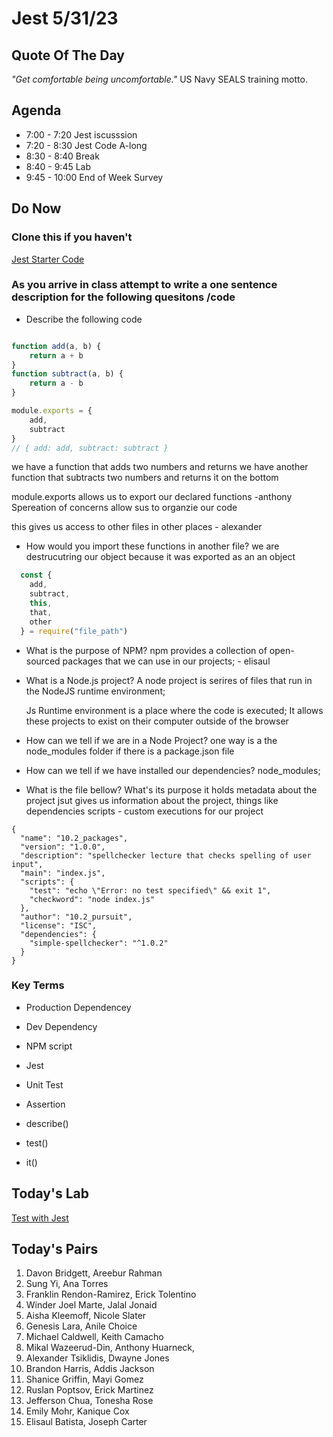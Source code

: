 # Jest 5/31/23
## Quote Of The Day
_"Get comfortable being uncomfortable."_ US Navy SEALS training motto.

## Agenda
* 7:00 - 7:20 Jest iscusssion
* 7:20 - 8:30 Jest Code A-long 
* 8:30 - 8:40 Break
* 8:40 - 9:45 Lab
* 9:45  - 10:00 End of Week Survey



## Do Now 

### Clone this if you haven't
[Jest Starter Code](https://github.com/pursuit-curriculum-resources/starter-test-with-jest)
### As you arrive in class attempt to write a one sentence description for the following quesitons /code 
- Describe the following code
```js 

function add(a, b) {
    return a + b
}
function subtract(a, b) {
    return a - b
}

module.exports = {
    add,
    subtract
}
// { add: add, subtract: subtract }
```
we have a function that adds two numbers and returns
we have another function that subtracts two numbers and returns it
on the bottom 

module.exports allows us to export our declared functions -anthony
Spereation of concerns allow sus to organzie our code

this gives us access to other files in other places - alexander

- How would you import these functions in another file?
we are destrucutring our object because it was exported as an an object

```js
  const { 
    add, 
    subtract,
    this, 
    that, 
    other 
  } = require("file_path")
```

- What is the purpose of NPM?
npm provides a collection of open-sourced packages that we can use in our projects; - elisaul

- What is a Node.js project?
  A node project is serires of files that run in the NodeJS runtime environment;

  Js Runtime environment is a place where the code is executed;
  It allows these projects to exist on their computer outside of the browser


- How can we tell if we are in a Node Project?
one way is a the node_modules folder 
if there is a package.json file 


- How can we tell if we have installed our dependencies?
node_modules;

- What is the file bellow?  What's its purpose
it holds metadata about the project
jsut gives us information about the project,
things like dependencies 
scripts - custom executions for our project 
```
{
  "name": "10.2_packages",
  "version": "1.0.0",
  "description": "spellchecker lecture that checks spelling of user input",
  "main": "index.js",
  "scripts": {
    "test": "echo \"Error: no test specified\" && exit 1",
    "checkword": "node index.js"
  },
  "author": "10.2_pursuit",
  "license": "ISC",
  "dependencies": {
    "simple-spellchecker": "^1.0.2"
  }
}
```


### Key Terms
- Production Dependencey

- Dev Dependency 

- NPM script

- Jest

- Unit Test

- Assertion

- describe()

- test()

- it()

## Today's Lab
[Test with Jest](https://pursuit.instructure.com/courses/43/assignments/1176?module_item_id=5644)

## Today's Pairs
1. Davon Bridgett, Areebur Rahman
2. Sung Yi, Ana Torres
3. Franklin Rendon-Ramirez, Erick Tolentino
4. Winder Joel Marte, Jalal Jonaid
5.  Aisha Kleemoff, Nicole Slater
6. Genesis Lara,  Anile Choice
7. Michael Caldwell, Keith Camacho
8. Mikal Wazeerud-Din, Anthony Huarneck, 
9. Alexander Tsiklidis, Dwayne Jones
10. Brandon Harris, Addis Jackson
11. Shanice Griffin, Mayi Gomez
12. Ruslan Poptsov, Erick Martinez
13. Jefferson Chua, Tonesha Rose
14. Emily Mohr, Kanique Cox
15. Elisaul Batista, Joseph Carter


